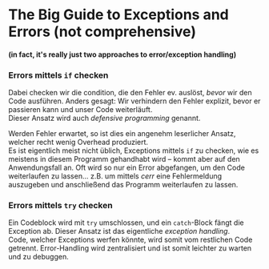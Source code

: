 # The Big Guide to Exceptions and Errors (not comprehensive)
#### (in fact, it's really just two approaches to error/exception handling)  


### Errors mittels `if` checken

Dabei checken wir die condition, die den Fehler ev. auslöst, *bevor* wir den Code ausführen.
Anders gesagt: Wir verhindern den Fehler explizit, bevor er passieren kann und unser Code weiterläuft.  
Dieser Ansatz wird auch *defensive programming* genannt.  
  
Werden Fehler erwartet, so ist dies ein angenehm leserlicher Ansatz, welcher recht wenig Overhead produziert.  
Es ist eigentlich meist nicht üblich, Exceptions mittels `if` zu checken, wie es meistens in diesem Programm gehandhabt wird –
kommt aber auf den Anwendungsfall an. Oft wird so nur ein Error abgefangen, um den Code weiterlaufen zu lassen...
z.B. um mittels *cerr* eine Fehlermeldung auszugeben und anschließend das Programm weiterlaufen zu lassen.  


### Errors mittels `try` checken

Ein Codeblock wird mit `try` umschlossen, und ein `catch`-Block fängt die Exception ab.
Dieser Ansatz ist das eigentliche *exception handling*.  
Code, welcher Exceptions werfen könnte, wird somit vom restlichen Code getrennt.
Error-Handling wird zentralisiert und ist somit leichter zu warten und zu debuggen.



```python